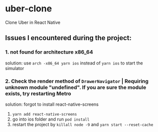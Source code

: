 # uber-clone
Clone Uber in React Native



## Issues I encountered during the project: 

### 1. not found for architecture x86_64
solution: use `arch -x86_64 yarn ios` instead of `yarn ios` to start the simulator

### 2. Check the render method of `DrawerNavigator` | Requiring unknown module "undefined". If you are sure the module exists, try restarting Metro
solution: forgot to install react-native-screens
1. `yarn add react-native-screens`
2. go into ios folder and run `pod install` 
3. restart the project by `killall node -9` and `yarn start --reset-cache`
